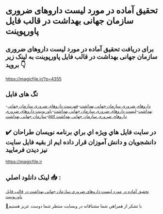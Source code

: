 # تحقیق آماده در مورد لیست داروهای ضروری سازمان جهانی بهداشت در قالب فایل پاورپوینت

## برای دریافت تحقیق آماده در مورد لیست داروهای ضروری سازمان جهانی بهداشت در قالب فایل پاورپوینت به لینک زیر بروید 👇

https://magicfile.ir/?p=4355

## تگ های فایل

-[داروهای ضروری سازمان جهانی بهداشت](https://magicfile.ir/product/%d8%aa%d8%ad%d9%82%db%8c%d9%82-%d9%84%db%8c%d8%b3%d8%aa-%d8%af%d8%a7%d8%b1%d9%88%d9%87%d8%a7%db%8c-%d8%b6%d8%b1%d9%88%d8%b1%db%8c-%d8%b3%d8%a7%d8%b2%d9%85%d8%a7%d9%86-%d8%ac%d9%87%d8%a7%d9%86%db%8c-%d8%a8%d9%87%d8%af%d8%a7%d8%b4%d8%aa-%d9%be%d8%a7%d9%88%d8%b1%d9%be%d9%88%db%8c%d9%86%d8%aa/)-[فهرست داروهای ضروری سازمان جهانی بهداشت](https://magicfile.ir/product/%d8%aa%d8%ad%d9%82%db%8c%d9%82-%d9%84%db%8c%d8%b3%d8%aa-%d8%af%d8%a7%d8%b1%d9%88%d9%87%d8%a7%db%8c-%d8%b6%d8%b1%d9%88%d8%b1%db%8c-%d8%b3%d8%a7%d8%b2%d9%85%d8%a7%d9%86-%d8%ac%d9%87%d8%a7%d9%86%db%8c-%d8%a8%d9%87%d8%af%d8%a7%d8%b4%d8%aa-%d9%be%d8%a7%d9%88%d8%b1%d9%be%d9%88%db%8c%d9%86%d8%aa/)-[لیست داروهای ضروری سازمان جهانی بهداشت](https://magicfile.ir/product/%d8%aa%d8%ad%d9%82%db%8c%d9%82-%d9%84%db%8c%d8%b3%d8%aa-%d8%af%d8%a7%d8%b1%d9%88%d9%87%d8%a7%db%8c-%d8%b6%d8%b1%d9%88%d8%b1%db%8c-%d8%b3%d8%a7%d8%b2%d9%85%d8%a7%d9%86-%d8%ac%d9%87%d8%a7%d9%86%db%8c-%d8%a8%d9%87%d8%af%d8%a7%d8%b4%d8%aa-%d9%be%d8%a7%d9%88%d8%b1%d9%be%d9%88%db%8c%d9%86%d8%aa/)-[پاورپوینت داروهای ضروری سازمان جهانی بهداشت](https://magicfile.ir/product/%d8%aa%d8%ad%d9%82%db%8c%d9%82-%d9%84%db%8c%d8%b3%d8%aa-%d8%af%d8%a7%d8%b1%d9%88%d9%87%d8%a7%db%8c-%d8%b6%d8%b1%d9%88%d8%b1%db%8c-%d8%b3%d8%a7%d8%b2%d9%85%d8%a7%d9%86-%d8%ac%d9%87%d8%a7%d9%86%db%8c-%d8%a8%d9%87%d8%af%d8%a7%d8%b4%d8%aa-%d9%be%d8%a7%d9%88%d8%b1%d9%be%d9%88%db%8c%d9%86%d8%aa/)-[ppt داروهای ضروری سازمان جهانی بهداشت](https://magicfile.ir/product/%d8%aa%d8%ad%d9%82%db%8c%d9%82-%d9%84%db%8c%d8%b3%d8%aa-%d8%af%d8%a7%d8%b1%d9%88%d9%87%d8%a7%db%8c-%d8%b6%d8%b1%d9%88%d8%b1%db%8c-%d8%b3%d8%a7%d8%b2%d9%85%d8%a7%d9%86-%d8%ac%d9%87%d8%a7%d9%86%db%8c-%d8%a8%d9%87%d8%af%d8%a7%d8%b4%d8%aa-%d9%be%d8%a7%d9%88%d8%b1%d9%be%d9%88%db%8c%d9%86%d8%aa/)

## ✔️ در سايت فايل هاي ويژه اي براي برنامه نويسان طراحان دانشجويان و دانش آموزان قرار داده ايم از بقيه فايل سايت نيز ديدن فرماييد

https://magicfile.ir


## لينک دانلود اصلي 📥 :

[تحقیق آماده در مورد لیست داروهای ضروری سازمان جهانی بهداشت در قالب فایل پاورپوینت](https://magicfile.ir/product/%d8%aa%d8%ad%d9%82%db%8c%d9%82-%d9%84%db%8c%d8%b3%d8%aa-%d8%af%d8%a7%d8%b1%d9%88%d9%87%d8%a7%db%8c-%d8%b6%d8%b1%d9%88%d8%b1%db%8c-%d8%b3%d8%a7%d8%b2%d9%85%d8%a7%d9%86-%d8%ac%d9%87%d8%a7%d9%86%db%8c-%d8%a8%d9%87%d8%af%d8%a7%d8%b4%d8%aa-%d9%be%d8%a7%d9%88%d8%b1%d9%be%d9%88%db%8c%d9%86%d8%aa/) 


🙏با تشکر از همراهي شما مشتاقانه در وبسایت منتظر شما دوست عزیز هستیم

